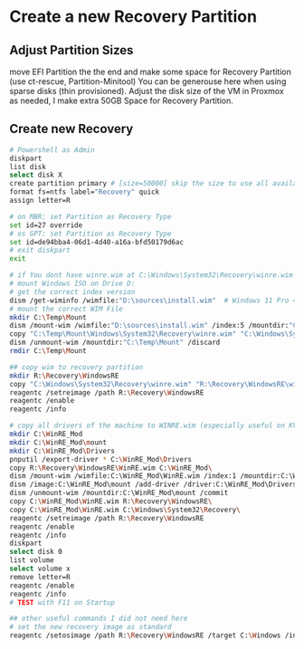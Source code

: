 # Create a new Recovery Partition

## Adjust Partition Sizes
move EFI Partition the the end and make some space for Recovery Partition (use ct-rescue, Partition-Minitool) 
You can be generouse here when using sparse disks (thin provisioned).
Adjust the disk size of the VM in Proxmox as needed, I make extra 50GB Space for Recovery Partition.

## Create new Recovery
```bash 
# Powershell as Admin
diskpart
list disk
select disk X
create partition primary # [size=50000] skip the size to use all available space
format fs=ntfs label="Recovery" quick
assign letter=R

# on MBR: set Partition as Recovery Type 
set id=27 override
# os GPT: set Partition as Recovery Type
set id=de94bba4-06d1-4d40-a16a-bfd50179d6ac
# exit diskpart
exit

# if You dont have winre.wim at C:\Windows\System32\Recovery\winre.wim
# mount Windows ISO on Drive D:
# get the correct index version 
dism /get-wiminfo /wimfile:"D:\sources\install.wim"  # Windows 11 Pro = Index 5 on my machine
# mount the correct WIM File
mkdir C:\Temp\Mount
dism /mount-wim /wimfile:"D:\sources\install.wim" /index:5 /mountdir:"C:\Temp\Mount" /ReadOnly
copy "C:\Temp\Mount\Windows\System32\Recovery\winre.wim" "C:\Windows\System32\Recovery\winre.wim"
dism /unmount-wim /mountdir:"C:\Temp\Mount" /discard
rmdir C:\Temp\Mount

## copy wim to recovery partition
mkdir R:\Recovery\WindowsRE
copy "C:\Windows\System32\Recovery\winre.wim" "R:\Recovery\WindowsRE\winre.wim"
reagentc /setreimage /path R:\Recovery\WindowsRE
reagentc /enable
reagentc /info

# copy all drivers of the machine to WINRE.wim (especially useful on KVM, VMWare, etc. to get all disk, network, graphic drivers): 
mkdir C:\WinRE_Mod
mkdir C:\WinRE_Mod\mount
mkdir C:\WinRE_Mod\Drivers
pnputil /export-driver * C:\WinRE_Mod\Drivers
copy R:\Recovery\WindowsRE\WinRE.wim C:\WinRE_Mod\
dism /mount-wim /wimfile:C:\WinRE_Mod\WinRE.wim /index:1 /mountdir:C:\WinRE_Mod\mount
dism /image:C:\WinRE_Mod\mount /add-driver /driver:C:\WinRE_Mod\Drivers /recurse
dism /unmount-wim /mountdir:C:\WinRE_Mod\mount /commit
copy C:\WinRE_Mod\WinRE.wim R:\Recovery\WindowsRE\
copy C:\WinRE_Mod\WinRE.wim C:\Windows\System32\Recovery\
reagentc /setreimage /path R:\Recovery\WindowsRE
reagentc /enable
reagentc /info
diskpart 
select disk 0
list volume
select volume x
remove letter=R
reagentc /enable
reagentc /info
# TEST with F11 on Startup

## other useful commands I did not need here 
# set the new recovery image as standard
reagentc /setosimage /path R:\Recovery\WindowsRE /target C:\Windows /index 1

```